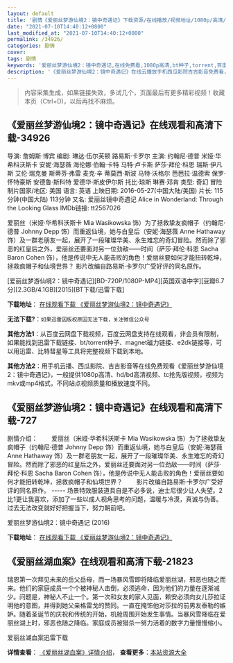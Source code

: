 ```yaml
---
layout: default
title: '剧情《爱丽丝梦游仙境2：镜中奇遇记》下载资源/在线播放/视频地址/1080p/高清/蓝光'
date: "2021-07-10T14:40:12+0800"
last_modified_at: "2021-07-10T14:40:12+0800"
permalink: /34926/
categories: 剧情
cover:
tags: 剧情
keywords: '爱丽丝梦游仙境2：镜中奇遇记,在线免费看,1080p高清,bt种子,torrent,百度云盘,magnet,磁力链,迅雷下载资源'
description: '《爱丽丝梦游仙境2：镜中奇遇记》在线云播放手机西瓜影院吉吉影音免费看，1080p高清bd/hd未删减完整版和tc抢先枪版，mkv/mp4格式，附带bt/torrent种子、magnet/磁力链、百度云盘、网盘资源迅雷下载链接'
---
```


>内容采集生成，如果链接失效，多试几个，页面最后有更多精彩视频！收藏本页（Ctrl+D)，以后再找不麻烦。


## 《爱丽丝梦游仙境2：镜中奇遇记》在线观看和高清下载-34926

导演: 詹姆斯·博宾 编剧: 琳达·伍尔芙顿 路易斯·卡罗尔 主演: 约翰尼·德普 米娅·华希科沃斯卡 安妮·海瑟薇 海伦娜·伯翰·卡特 马特·卢卡斯 萨莎·拜伦·科恩 瑞斯·伊凡斯 艾伦·瑞克曼 斯蒂芬·弗雷 麦克·辛 蒂莫西·斯波 马特·沃格尔 芭芭拉·温德索 保罗·怀特豪斯 安德鲁·斯科特 爱德华·斯皮伊尔斯 托比·琼斯 琳赛·邓肯 类型: 奇幻 冒险 制片国家/地区: 美国 语言: 英语 上映日期: 2016-05-27(中国大陆/美国) 片长: 115分钟(中国大陆) 113分钟 又名: 爱丽丝镜中奇遇记 Alice in Wonderland: Through the Looking Glass IMDb链接: tt2567026

爱丽丝（米娅·华希科沃斯卡 Mia Wasikowska 饰）为了拯救挚友疯帽子（约翰尼·德普 Johnny Depp 饰）而重返仙境，她与白皇后（安妮·海瑟薇 Anne Hathaway 饰）及一群老朋友一起，展开了一段璀璨华美、永生难忘的奇幻冒险。然而除了邪恶的红皇后之外，爱丽丝还要面对另一位劲敌——时间（萨莎·拜伦·科恩 Sacha Baron Cohen 饰），他是传说中无人能击败的角色！爱丽丝要如何才能扭转乾坤，拯救疯帽子和仙境世界？ 影片改编自路易斯·卡罗尔广受好评的同名原作。


[爱丽丝梦游仙境2：镜中奇遇记][BD-720P/1080P-MP4][英国双语中字][豆瓣6.7分][2.3GB/4.1GB][2015][BT下载/迅雷下载]

**下载地址**： [在线观看下载 《爱丽丝梦游仙境2：镜中奇遇记》](https://www.btdx8.com/torrent/alice_through_the_looking_glass_2016.html) 


**无法下载?**：`如果迅雷因版权原因无法下载，关注微信公众号 `

**其他方法1**：从百度云网盘下载视频，百度云网盘支持在线观看，非会员有限制，如果能找到迅雷下载链接、bt/torrent种子、magnet磁力链接、e2dk链接等，可以用迅雷、比特彗星等工具将完整视频下载到本地。

**其他方法2**：用手机云播、西瓜影院、吉吉影音等在线免费观看《爱丽丝梦游仙境2：镜中奇遇记》，一般提供1080p高清、hd/bd高清视频、tc抢先版视频，视频为mkv或mp4格式，不同站点视频质量和播放速度不同。


## 《爱丽丝梦游仙境2：镜中奇遇记》在线观看和高清下载-727

剧情介绍： 　　爱丽丝（米娅·华希科沃斯卡 Mia Wasikowska 饰）为了拯救挚友疯帽子（约翰尼·德普 Johnny Depp 饰）而重返仙境，她与白皇后（安妮·海瑟薇 Anne Hathaway 饰）及一群老朋友一起，展开了一段璀璨华美、永生难忘的奇幻冒险。然而除了邪恶的红皇后之外，爱丽丝还要面对另一位劲敌——时间（萨莎·拜伦·科恩 Sacha Baron Cohen 饰），他是传说中无人能击败的角色！爱丽丝要如何才能扭转乾坤，拯救疯帽子和仙境世界？ 　　影片改编自路易斯·卡罗尔广受好评的同名原作。 ----- 场景特效服装道具自是不必多说，迪士尼很少让人失望。2比1更让我喜欢，添加了一些以成人视角思考的问题，温暖与冷漠，真诚与伪善。过去无法改变就好好把握当下，努力朝前吧。


爱丽丝梦游仙境2：镜中奇遇记 (2016)

**下载地址**： [在线观看下载 《爱丽丝梦游仙境2：镜中奇遇记》](https://www.btbtdy.me/btdy/dy4385.html) 


## 《爱丽丝湖血案》在线观看和高清下载-21823

瑞恩第一次拜见未来的岳父岳母，而一场暴风雪即将降临爱丽丝湖，邪恶也随之而来。他们的家庭成员一个个被神秘人击倒，必须逃命，因为他们的力量在逐渐减少。问题是，神秘人不止一个。第一次和女友的家人见面，赖安必须向女儿莎拉证明他的意图，并得到她父亲格雷戈的赞同。一直在掩饰他对莎拉的前男友泰勒的嫉妒。随着圣诞节的庆祝和传统的开始，机舱周围开始发生事情。当暴风雪降临在爱丽丝湖上时，邪恶也随之降临。家庭成员被猎杀一努力活着的数字力量慢慢缩小。


爱丽丝湖血案迅雷下载

**详情查看**： [《爱丽丝湖血案》详情介绍](/movie/21823/)， **查看更多**：[本站资源大全](/movie/t/all/)


